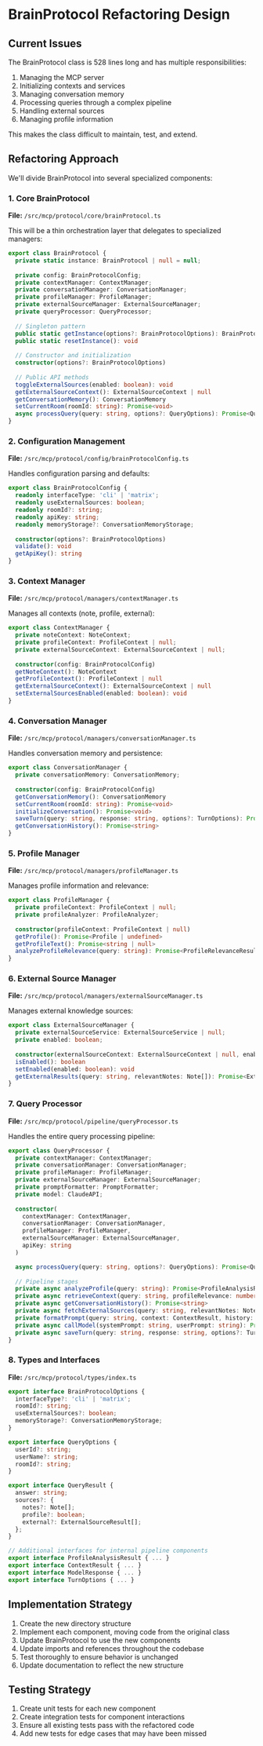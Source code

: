 # BrainProtocol Refactoring Design

## Current Issues

The BrainProtocol class is 528 lines long and has multiple responsibilities:

1. Managing the MCP server
2. Initializing contexts and services
3. Managing conversation memory
4. Processing queries through a complex pipeline
5. Handling external sources
6. Managing profile information

This makes the class difficult to maintain, test, and extend.

## Refactoring Approach

We'll divide BrainProtocol into several specialized components:

### 1. Core BrainProtocol

**File:** `/src/mcp/protocol/core/brainProtocol.ts`

This will be a thin orchestration layer that delegates to specialized managers:

```typescript
export class BrainProtocol {
  private static instance: BrainProtocol | null = null;
  
  private config: BrainProtocolConfig;
  private contextManager: ContextManager;
  private conversationManager: ConversationManager;
  private profileManager: ProfileManager;
  private externalSourceManager: ExternalSourceManager;
  private queryProcessor: QueryProcessor;
  
  // Singleton pattern
  public static getInstance(options?: BrainProtocolOptions): BrainProtocol
  public static resetInstance(): void
  
  // Constructor and initialization
  constructor(options?: BrainProtocolOptions)
  
  // Public API methods
  toggleExternalSources(enabled: boolean): void
  getExternalSourceContext(): ExternalSourceContext | null
  getConversationMemory(): ConversationMemory
  setCurrentRoom(roomId: string): Promise<void>
  async processQuery(query: string, options?: QueryOptions): Promise<QueryResult>
}
```

### 2. Configuration Management

**File:** `/src/mcp/protocol/config/brainProtocolConfig.ts`

Handles configuration parsing and defaults:

```typescript
export class BrainProtocolConfig {
  readonly interfaceType: 'cli' | 'matrix';
  readonly useExternalSources: boolean;
  readonly roomId?: string;
  readonly apiKey: string;
  readonly memoryStorage?: ConversationMemoryStorage;
  
  constructor(options?: BrainProtocolOptions)
  validate(): void
  getApiKey(): string
}
```

### 3. Context Manager

**File:** `/src/mcp/protocol/managers/contextManager.ts`

Manages all contexts (note, profile, external):

```typescript
export class ContextManager {
  private noteContext: NoteContext;
  private profileContext: ProfileContext | null;
  private externalSourceContext: ExternalSourceContext | null;
  
  constructor(config: BrainProtocolConfig)
  getNoteContext(): NoteContext
  getProfileContext(): ProfileContext | null
  getExternalSourceContext(): ExternalSourceContext | null
  setExternalSourcesEnabled(enabled: boolean): void
}
```

### 4. Conversation Manager

**File:** `/src/mcp/protocol/managers/conversationManager.ts`

Handles conversation memory and persistence:

```typescript
export class ConversationManager {
  private conversationMemory: ConversationMemory;
  
  constructor(config: BrainProtocolConfig)
  getConversationMemory(): ConversationMemory
  setCurrentRoom(roomId: string): Promise<void>
  initializeConversation(): Promise<void>
  saveTurn(query: string, response: string, options?: TurnOptions): Promise<void>
  getConversationHistory(): Promise<string>
}
```

### 5. Profile Manager

**File:** `/src/mcp/protocol/managers/profileManager.ts`

Manages profile information and relevance:

```typescript
export class ProfileManager {
  private profileContext: ProfileContext | null;
  private profileAnalyzer: ProfileAnalyzer;
  
  constructor(profileContext: ProfileContext | null)
  getProfile(): Promise<Profile | undefined>
  getProfileText(): Promise<string | null>
  analyzeProfileRelevance(query: string): Promise<ProfileRelevanceResult>
}
```

### 6. External Source Manager

**File:** `/src/mcp/protocol/managers/externalSourceManager.ts`

Manages external knowledge sources:

```typescript
export class ExternalSourceManager {
  private externalSourceService: ExternalSourceService | null;
  private enabled: boolean;
  
  constructor(externalSourceContext: ExternalSourceContext | null, enabled: boolean)
  isEnabled(): boolean
  setEnabled(enabled: boolean): void
  getExternalResults(query: string, relevantNotes: Note[]): Promise<ExternalSourceResult[] | null>
}
```

### 7. Query Processor

**File:** `/src/mcp/protocol/pipeline/queryProcessor.ts`

Handles the entire query processing pipeline:

```typescript
export class QueryProcessor {
  private contextManager: ContextManager;
  private conversationManager: ConversationManager;
  private profileManager: ProfileManager;
  private externalSourceManager: ExternalSourceManager;
  private promptFormatter: PromptFormatter;
  private model: ClaudeAPI;
  
  constructor(
    contextManager: ContextManager,
    conversationManager: ConversationManager,
    profileManager: ProfileManager,
    externalSourceManager: ExternalSourceManager,
    apiKey: string
  )

  async processQuery(query: string, options?: QueryOptions): Promise<QueryResult>
  
  // Pipeline stages
  private async analyzeProfile(query: string): Promise<ProfileAnalysisResult>
  private async retrieveContext(query: string, profileRelevance: number): Promise<ContextResult>
  private async getConversationHistory(): Promise<string>
  private async fetchExternalSources(query: string, relevantNotes: Note[]): Promise<ExternalSourceResult[] | null>
  private formatPrompt(query: string, context: ContextResult, history: string, externalResults: ExternalSourceResult[] | null): string
  private async callModel(systemPrompt: string, userPrompt: string): Promise<ModelResponse>
  private async saveTurn(query: string, response: string, options?: TurnOptions): Promise<void>
}
```

### 8. Types and Interfaces

**File:** `/src/mcp/protocol/types/index.ts`

```typescript
export interface BrainProtocolOptions {
  interfaceType?: 'cli' | 'matrix';
  roomId?: string;
  useExternalSources?: boolean;
  memoryStorage?: ConversationMemoryStorage;
}

export interface QueryOptions {
  userId?: string;
  userName?: string;
  roomId?: string;
}

export interface QueryResult {
  answer: string;
  sources?: {
    notes?: Note[];
    profile?: boolean;
    external?: ExternalSourceResult[];
  };
}

// Additional interfaces for internal pipeline components
export interface ProfileAnalysisResult { ... }
export interface ContextResult { ... }
export interface ModelResponse { ... }
export interface TurnOptions { ... }
```

## Implementation Strategy

1. Create the new directory structure
2. Implement each component, moving code from the original class
3. Update BrainProtocol to use the new components
4. Update imports and references throughout the codebase
5. Test thoroughly to ensure behavior is unchanged
6. Update documentation to reflect the new structure

## Testing Strategy

1. Create unit tests for each new component
2. Create integration tests for component interactions
3. Ensure all existing tests pass with the refactored code
4. Add new tests for edge cases that may have been missed